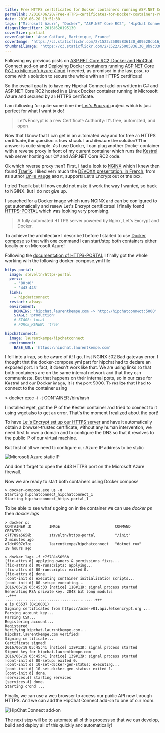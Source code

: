 ```yaml
---
title: Free HTTPS certificates for Docker containers running ASP.NET Core RC2 on Microsoft Azure
permalink: /2016/06/20/Free-HTTPS-certificates-for-Docker-containers-running-ASPNET-Core-RC2-on-Microsoft-Azure/
date: 2016-06-20 19:51:30
tags: ["Microsoft Azure", "Docker", "ASP.NET Core RC2", "HipChat Connect"]
disqusIdentifier: 20160620195130
coverSize: partial
coverCaption: 'Anse Caffard, Martinique, France'
coverImage: 'https://c3.staticflickr.com/2/1522/25005836130_d09528cb16_h.jpg'
thumbnailImage: 'https://c3.staticflickr.com/2/1522/25005836130_8b9c330c8e_q.jpg'
---
```

Following my previous posts on [ASP.NET Core RC2, Docker and HipChat Connect add-on]() and [Deploying Docker containers running ASP.NET Core RC2 to Microsoft Azure Cloud]() I needed, as promised in the last post, to come with a solution to secure the whole with an HTTPS certificate!
<!-- more -->

So the overall goal is to have my Hipchat Connect add-on written in C# and ASP.NET Core RC2 hosted in a Linux Docker container running in Microsoft Azure and secured by an HTTPS certificate.

I am following for quite some time the [Let's Encrypt](https://letsencrypt.org/) project which is just perfect for what I want to do!

> Let’s Encrypt is a new Certificate Authority: It’s free, automated, and open.

Now that I know that I can get in an automated way and for free an HTTPS certificate, the question is how should I architecture the solution? The answer is quite simple. As I use Docker, I can plug another Docker container with a reverse proxy in front of my current container which runs the [Kestrel](https://github.com/aspnet/KestrelHttpServer) web server hosting our C# and ASP.NET Core RC2 code.

<?# image center clear group=blog https://c6.staticflickr.com/8/7494/27687906621_782bf08e81_o.jpg alt="Reverse proxy & Kestrel containers architecture" /?>

Ok which reverse proxy then? First, I had a look to [NGINX](https://www.nginx.com/resources/wiki/#) which I knew then found [Traefik](https://traefik.io/). I liked very much the [DEVOXX presentation, in French](https://www.youtube.com/watch?v=QvAz9mVx5TI), from its author [Emile Vauge](https://twitter.com/emilevauge) and it, supports Let's Encrypt out of the box.
<?# Plyr video=QvAz9mVx5TI /?>

I tried Traefik but till now could not make it work the way I wanted, so back to NGINX. But I do not give up.

I searched for a Docker image which runs NGINX and can be configured to get automatically and renew Let's Encrypt certificates! I finally found [HTTPS-PORTAL](https://github.com/SteveLTN/https-portal) which was looking very promising.

> A fully automated HTTPS server powered by Nginx, Let's Encrypt and Docker.

To achieve the architecture I described before I started to use [Docker compose](https://docs.docker.com/compose/) so that with one command I can start/stop both containers either locally or on Microsoft Azure!

Following the [documentation of HTTPS-PORTAL](https://github.com/SteveLTN/https-portal#quick-start) I finally got the whole working with the following docker-compose.yml file
```yaml {data-file=docker-compose.yml data-gist=d529fcdf54724a900533f26fa4a768c3}
https-portal:
  image: steveltn/https-portal
  ports:
    - '80:80'
    - '443:443'
  links:
    - hipchatconnect
  restart: always
  environment:
    DOMAINS: 'hipchat.laurentkempe.com -> http://hipchatconnect:5000'
    STAGE: 'production'
    # STAGE: local
    # FORCE_RENEW: 'true'

hipchatconnect:
  image: laurentkempe/hipchatconnect
  environment:
    BASE_URL: 'https://hipchat.laurentkempe.com'
```

I fell into a trap, so be aware of it! I got first NGINX 502 Bad gateway error. I thought that the docker-compose.yml part for hipchat had to declare an exposed port. In fact, it doesn't work like that. We are using links so that both containers are on the same internal network and that they can communicate. But that happens on their internal ports, so in our case for Kestrel and our Docker image, it is the port 5000. To realize that I had to connect to the container using

<?! alert info ?>
\> docker exec -i -t CONTAINER /bin/bash
<?!/ alert ?>

I installed wget, got the IP of the Kestrel container and tried to connect to it using wget also to get an error. That's the moment I realized about the port!

To have [Let's Encrypt set up our HTTPS server](https://letsencrypt.org/how-it-works/) and have it automatically obtain a browser-trusted certificate, without any human intervention, we need first to own a domain and to configure the DNS so that it resolves to the public IP of our virtual machine.

But first of all we need to configure our Azure IP address to be static

![Microsoft Azure static IP](https://c2.staticflickr.com/8/7340/27762904595_2258b2973e_o.png)

And don't forget to open the 443 HTTPS port on the Microsoft Azure firewall.

Now we are ready to start both containers using Docker compose
```shell {data-file=docker-compose.exe data-gist=d529fcdf54724a900533f26fa4a768c3}
> docker-compose.exe up -d
Starting hipchatconnect_hipchatconnect_1
Starting hipchatconnect_https-portal_1
```

To be able to see what's going on in the container we can use *docker ps* then *docker logs*
```shell {data-file=docker-ps data-gist=d529fcdf54724a900533f26fa4a768c3}
> docker ps
CONTAINER ID        IMAGE                         COMMAND             CREATED      
c7f789a5656b        steveltn/https-portal         "/init"             2 minutes ago
e7dc0907e7ce        laurentkempe/hipchatconnect   "dotnet run"        19 hours ago 
```
```shell {data-file=docker-logs data-gist=d529fcdf54724a900533f26fa4a768c3}
> docker logs -f c7f789a5656b
[fix-attrs.d] applying owners & permissions fixes...
[fix-attrs.d] 00-runscripts: applying...
[fix-attrs.d] 00-runscripts: exited 0.
[fix-attrs.d] done.
[cont-init.d] executing container initialization scripts...
[cont-init.d] 00-setup: executing...
2016/06/19 05:45:33 [notice] 118#118: signal process started
Generating RSA private key, 2048 bit long modulus
..+++
.........................................+++
e is 65537 (0x10001)
Signing certificates from https://acme-v01.api.letsencrypt.org ...
Parsing account key...
Parsing CSR...
Registering account...
Registered!
Verifying hipchat.laurentkempe.com...
hipchat.laurentkempe.com verified!
Signing certificate...
Certificate signed!
2016/06/19 05:45:41 [notice] 138#138: signal process started
Signed key for hipchat.laurentkempe.com
2016/06/19 05:45:41 [notice] 139#139: signal process started
[cont-init.d] 00-setup: exited 0.
[cont-init.d] 10-set-docker-gen-status: executing...
[cont-init.d] 10-set-docker-gen-status: exited 0.
[cont-init.d] done.
[services.d] starting services
[services.d] done.
Starting crond ...
```

Finally, we can use a web browser to access our public API now through HTTPS. And we can add the HipChat Connect add-on to one of our room.

![HipChat Connect add-on](https://c2.staticflickr.com/8/7640/27764957416_3d36d8123c_o.gif)

The next step will be to automate all of this process so that we can develop, build and deploy all of this quickly and automatically!

